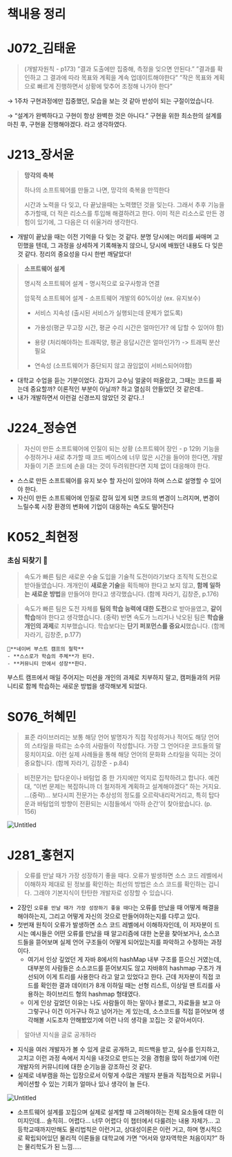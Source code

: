 # 책내용 정리

# J072_김태윤

> (개발자원칙 - p173)
”결과 도출에만 집중해, 측정을 잊으면 안된다.”
”결과를 확인하고 그 결과에 따라 목표와 계획을 계속 업데이트해야한다”
”작은 목표와 계획으로 빠르게 진행하면서 상황에 맞추어 조정해 나가야 한다”
> 

→ 1주차 구현과정에만 집중했던, 모습을 보는 것 같아 반성이 되는 구절이었습니다.

→ “설계가 완벽하다고 구현이 항상 완벽한 것은 아니다.” 구현을 위한 최소한의 설계를 마친 후, 구현을 진행해야겠다. 라고 생각하였다.

# J213_장서윤

> **망각의 축복**
> 
> 
> 하나의 소프트웨어를 만들고 나면, 망각의 축복을 만끽한다
> 
> 시간과 노력을 다 잊고,  다 끝났을때는 노력했던 것을 잊는다. 그래서 추후 기능을 추가할때, 더 적은 리소스를 투입해 해결하려고 한다. 이미 적은 리소스로 만든 경험이 있기에, 그 다음은 더 쉬울거라 생각한다.
> 
- 개발이 끝났을 때는 이전 기억을 다 잊는 것 같다. 분명 당시에는 머리를 싸매며 고민했을 텐데, 그 과정을 상세하게 기록해놓지 않으니, 당시에 배웠던 내용도 다 잊은 것 같다. 정리의 중요성을 다시 한번 깨달았다!

> **소프트웨어 설계**
> 
> 
> 명시적 소프트웨어 설계 - 명시적으로 요구사항과 연결
> 
> 암묵적 소프트웨어 설계 - 소프트웨어 개발의 60%이상 (ex. 유지보수)
> 
> - 서비스 지속성 (출시된 서비스가 실행되는데 문제가 없도록)
> 
> - 가용성(평균 무고장 시간, 평균 수리 시간은 얼마인가? 에 답할 수 있어야 함)
> 
> - 용량 (처리해야하는 트래픽양, 평균 응답시간은 얼마인가?) -> 트래픽 분산 필요
> 
> - 연속성 (소프트웨어가 중단되지 않고 끊임없이 서비스되어야함)
> 
- 대학교 수업을 듣는 기분이었다. 갑자기 교수님 얼굴이 떠올랐고, 그때는 코드를 짜는데 중요할까? 이론적인 부분이 아닐까? 하고 열심히 안들었던 것 같은데..
- 내가 개발하면서 이런걸 신경쓰지 않았던 것 같다..!

# J224_정승연

> 자신이 만든 소프트웨어에 인질이 되는 상황 (소프트웨어 장인 - p 129)
기능을 수정하거나 새로 추가할 때 코드 베이스에 너무 많은 시간을 들어야 한다면, 개발자들이 기존 코드에 손을 대는 것이 두려워한다면 지체 없이 대응해야 한다.
> 
- 스스로 만든 소프트웨어를 유지 보수 할 자신이 있어야 하며 스스로 설명할 수 있어야 한다.
- 자신이 만든 소프트웨어에 인질로 잡혀 있게 되면 코드의 변경이 느려지며, 변경이 느릴수록 시장 환경의 변화에 기업이 대응하는 속도도 떨어진다

# K052_최현정

### 초심 되찾기 😤

> 속도가 빠른 팀은 새로운 수술 도입을 기술적 도전이라기보다 조직적 도전으로 받아들였습니다. 개개인이 **새로운 기술**을 획득해야 한다고 보지 않고, **함께 일하는 새로운 방법**을 만들어야 한다고 생각했습니다. (함께 자라기, 김창준, p.176)
> 

> 속도가 빠른 팀은 도전 자체를 **팀의 학습 능력에 대한 도전**으로 받아을였고, **같이 학습**해야 한다고 생각했습니다. (중략) 반면 속도가 느리거나 낙오된 팀은 **학습을 개인의 과제**로 치부했습니다. 학습보다는 **단기 퍼포먼스를 중요시**했습니다. (함께 자라기, 김창준, p.177)
> 

```
💙**네이버 부스트 캠프의 철학**
- **스스로가 학습의 주체**가 된다.
- **커뮤니티 안에서 성장**한다.
```

부스트 캠프에서 매일 주어지는 미션을 개인의 과제로 치부하지 말고,
캠퍼들과의 커뮤니티로 함께 학습하는 새로운 방법을 생각해보게 되었다.

# S076_허혜민

> 표준 라이브러리는 보통 해당 언어 발명자가 직접 작성하거나 적어도 해당 언어의 스타일을 따르는 소수의 사람들이 작성합니다. 가장 그 언어다운 코드들의 말뭉치이지요. 이런 실제 사례들을 통해 해당 언어의 문화화 스타일을 익히는 것이 중요합니다. (함께 자라기, 김창준 - p.84)
> 

> 비전문가는 탑다운이나 바텀업 중 한 가지에만 억지로 집착하려고 합니다. 예컨대, “이번 문제는 복잡하니까 더 철저하게 계획하고 설계해야겠다” 하는 거지요. …(중략)… 보다시피 전문가는 추상성의 정도를 오르락내리락거리고, 특히 탑다운과 바텀업의 방향이 전환되는 시점들에서 ‘아하 순간’이 찾아왔습니다.  (p. 156)
>
 
![Untitled](https://github.com/user-attachments/assets/06e7cfcc-44ba-4129-b3ad-27e5d764cf5b)


# J281_홍현지

> 오류를 만날 때가 가장 성장하기 좋을 때다.
오류가 발생하면 소스 코드 레벨에서 이해하자
제대로 된 정보를 확인하는 최선의 방법은 소스 코드를 확인하는 겁니다. 그래야 기본지식이 탄탄한 개발자로 성장할 수 있습니다.
> 
- 2장인 `오류를 만날 때가 가장 성장하기 좋을 때다`는 오류를 만났을 때 어떻게 해결을 해야하는지, 그리고 어떻게 자신의 것으로 만들어야하는지를 다루고 있다.
- 첫번재 원칙이 오류가 발생하면 소스 코드 레벨에서 이해하자인데, 이 저자분이 드시는 예시들은 어떤 오류를 만났을 때 알고리즘에 대한 논문을 찾아보거나, 소스코드들을 뜯어보며 실제 언어 구조들이 어떻게 되어있는지를 파악하고 수정하는 과정이다.
    - 여기서 인상 깊었던 게 자바 8에서의 hashMap 내부 구조를 뜯으신 거였는데, 대부분의 사람들은 소스코드를 뜯어보지도 않고 자바8의 hashmap 구조가 개선되어 이게 트리를 사용한다 라고 알고 있었다고 한다. 근데 저자분이 직접 코드를 확인한 결과 데이터가 8개 이하일 때는 선형 리스트, 이상일 땐 트리를 사용하는 하이브리드 형의 hashmap 형태였다.
    - 이게 인상 깊었던 이유는 나도 사람들이 하는 말이나 블로그, 자료들을 보고 아 그렇구나 이건 이거구나 하고 넘어가는 게 있는데, 소스코드를 직접 뜯어보며 생각해볼 시도조차 안해봤었기에 이런 나의 생각을 꼬집는 것 같아서이다.

> 알아낸 지식을 글로 공개하라
> 
- 지식을 여러 개발자가 볼 수 있게 글로 공개하고, 피드백을 받고, 실수를 인지하고, 고치고 이런 과정 속에서 지식을 내것으로 만드는 것을 경험을 많이 하셨기에 이런 개발자의 커뮤니티에 대한 순기능을 강조하신 것 같다.
- 실제로 네부캠을 하는 입장으로서 이렇게 수많은 개발자 분들과 직접적으로 커뮤니케이션할 수 있는 기회가 얼마나 있나 생각이 늘 든다.

![Untitled](https://github.com/user-attachments/assets/4041e64e-c85a-47e5-9e50-bc844cd3642c)


- 소프트웨어 설계를 꼬집으며 실제로 설계할 때 고려해야하는 전체 요소들에 대한 이미지인데… 솔직히.. 어렵다… 너무 어렵다 이 챕터에서 다룰려는 내용 자체가… 고등학교때까지만해도 물리법칙은 이런거고, 상대성이론은 이런 거고, 하며 명시적으로 확립되어있던 물리적 이론들을 대학교에 가면 “어서와 양자역학은 처음이지?” 하는 물리학도가 된 느낌…..
